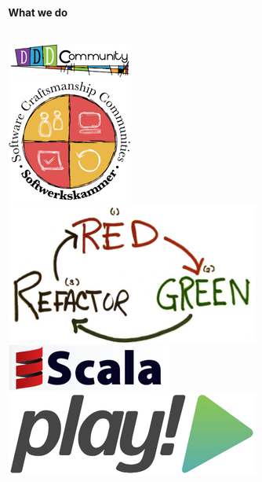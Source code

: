 ## What we do

<div class="container_12">
	<div class="grid_4">
		</br></br>		
		<img src="static/img/DDD.png"/>
	</div>
	<div class="grid_4">
		<img src="static/img/softwerkskammer.png"/>
	</div>
	<div class="grid_4">
		<img src="static/img/tdd.jpg"/>
	</div>
</div>
<div class="container_12">
	<div class="grid_4">
		<img src="static/img/scala.png"/>
	</div>
	<div class="grid_4">
		<img src="static/img/playframework.png"/>
	</div>
	<div class="grid_4">
	</div>
</div>

